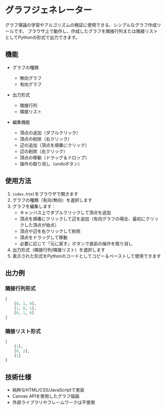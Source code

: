 # グラフジェネレーター

グラフ理論の学習やアルゴリズムの検証に使用できる、シンプルなグラフ作成ツールです。
ブラウザ上で動作し、作成したグラフを隣接行列または隣接リストとしてPythonの形式で出力できます。

## 機能

- グラフの種類
  - 無向グラフ
  - 有向グラフ

- 出力形式
  - 隣接行列
  - 隣接リスト

- 編集機能
  - 頂点の追加（ダブルクリック）
  - 頂点の削除（右クリック）
  - 辺の追加（頂点を順番にクリック）
  - 辺の削除（右クリック）
  - 頂点の移動（ドラッグ＆ドロップ）
  - 操作の取り消し（undoボタン）

## 使用方法

1. `index.html`をブラウザで開きます
2. グラフの種類（有向/無向）を選択します
3. グラフを編集します：
   - キャンバス上でダブルクリックして頂点を追加
   - 頂点を順番にクリックして辺を追加（有向グラフの場合、最初にクリックした頂点が始点）
   - 頂点や辺を右クリックして削除
   - 頂点をドラッグして移動
   - 必要に応じて「元に戻す」ボタンで直前の操作を取り消し
4. 出力形式（隣接行列/隣接リスト）を選択します
5. 表示された形式をPythonのコードとしてコピー＆ペーストして使用できます

## 出力例

### 隣接行列形式
```python
[
    [0, 1, 0],
    [1, 0, 1],
    [0, 1, 0]
]
```

### 隣接リスト形式
```python
[
    [1],
    [0, 2],
    [1]
]
```

## 技術仕様

- 純粋なHTML/CSS/JavaScriptで実装
- Canvas APIを使用したグラフ描画
- 外部ライブラリやフレームワークは不使用
